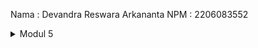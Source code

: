 Nama : Devandra Reswara Arkananta
NPM : 2206083552

<details>
  <summary>Modul 5</summary>
    /all-student-name <br>
    ![all-student-name 1](https://github.com/DevandraR/exercise-profiling/assets/96380686/c4c08c62-125d-4ae4-8099-24c67c1abe48)
    ![all-student-name 2](https://github.com/DevandraR/exercise-profiling/assets/96380686/266b5209-f5e6-4a92-9717-7311c2b9c221)
    ![all-student-name log](https://github.com/DevandraR/exercise-profiling/assets/96380686/26d93328-39b9-43ae-9764-fef92a48fc24)
    /highest-gpa <br>
    ![highest-gpa](https://github.com/DevandraR/exercise-profiling/assets/96380686/a407e3f9-f55d-4f50-9cd1-f85f08afc055)
    ![highest-gpa log](https://github.com/DevandraR/exercise-profiling/assets/96380686/80dc989c-bba8-4433-a9be-09422e5f4d07)

  <details>
    <summary>Reflection</summary>
    
  </details>
</details>
